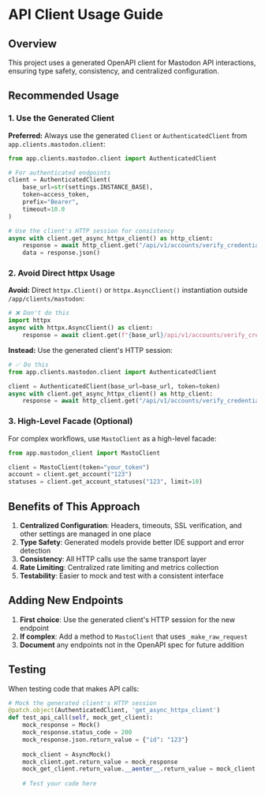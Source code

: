 # API Client Usage Guide

## Overview

This project uses a generated OpenAPI client for Mastodon API interactions, ensuring type safety, consistency, and centralized configuration.

## Recommended Usage

### 1. Use the Generated Client

**Preferred:** Always use the generated `Client` or `AuthenticatedClient` from `app.clients.mastodon.client`:

```python
from app.clients.mastodon.client import AuthenticatedClient

# For authenticated endpoints
client = AuthenticatedClient(
    base_url=str(settings.INSTANCE_BASE),
    token=access_token,
    prefix="Bearer",
    timeout=10.0
)

# Use the client's HTTP session for consistency
async with client.get_async_httpx_client() as http_client:
    response = await http_client.get("/api/v1/accounts/verify_credentials")
    data = response.json()
```

### 2. Avoid Direct httpx Usage

**Avoid:** Direct `httpx.Client()` or `httpx.AsyncClient()` instantiation outside `/app/clients/mastodon`:

```python
# ❌ Don't do this
import httpx
async with httpx.AsyncClient() as client:
    response = await client.get(f"{base_url}/api/v1/accounts/verify_credentials")
```

**Instead:** Use the generated client's HTTP session:

```python
# ✅ Do this
from app.clients.mastodon.client import AuthenticatedClient

client = AuthenticatedClient(base_url=base_url, token=token)
async with client.get_async_httpx_client() as http_client:
    response = await http_client.get("/api/v1/accounts/verify_credentials")
```

### 3. High-Level Facade (Optional)

For complex workflows, use `MastoClient` as a high-level facade:

```python
from app.mastodon_client import MastoClient

client = MastoClient(token="your_token")
account = client.get_account("123")
statuses = client.get_account_statuses("123", limit=10)
```

## Benefits of This Approach

1. **Centralized Configuration**: Headers, timeouts, SSL verification, and other settings are managed in one place
2. **Type Safety**: Generated models provide better IDE support and error detection
3. **Consistency**: All HTTP calls use the same transport layer
4. **Rate Limiting**: Centralized rate limiting and metrics collection
5. **Testability**: Easier to mock and test with a consistent interface

## Adding New Endpoints

1. **First choice**: Use the generated client's HTTP session for the new endpoint
2. **If complex**: Add a method to `MastoClient` that uses `_make_raw_request`
3. **Document** any endpoints not in the OpenAPI spec for future addition

## Testing

When testing code that makes API calls:

```python
# Mock the generated client's HTTP session
@patch.object(AuthenticatedClient, 'get_async_httpx_client')
def test_api_call(self, mock_get_client):
    mock_response = Mock()
    mock_response.status_code = 200
    mock_response.json.return_value = {"id": "123"}
    
    mock_client = AsyncMock()
    mock_client.get.return_value = mock_response
    mock_get_client.return_value.__aenter__.return_value = mock_client
    
    # Test your code here
```
